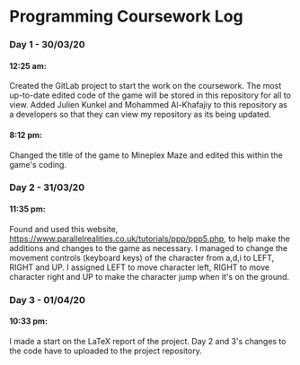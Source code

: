 # Programming Coursework Log

### Day 1 - 30/03/20

#### 12:25 am:

Created the GitLab project to start the work on the coursework. The most up-to-date edited code of the game will be stored in this repository for all to view. Added Julien Kunkel and Mohammed Al-Khafajiy to this repository as a developers so that they can view my repository as its being updated.

#### 8:12 pm:

Changed the title of the game to Mineplex Maze and edited this within the game's coding.

### Day 2 - 31/03/20

#### 11:35 pm:

Found and used this website, https://www.parallelrealities.co.uk/tutorials/ppp/ppp5.php, to help make the additions and changes to the game as necessary. I managed to change the movement controls (keyboard keys) of the character from a,d,i to LEFT, RIGHT and UP. I assigned LEFT to move character left, RIGHT to move character right and UP to make the character jump when it's on the ground.

### Day 3 - 01/04/20

#### 10:33 pm: 

I made a start on the LaTeX report of the project. Day 2 and 3's changes to the code have to uploaded to the project repository.